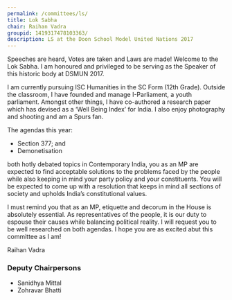 ```yaml
---
permalink: /committees/ls/
title: Lok Sabha
chair: Raihan Vadra
groupid: 1419317478103363/
description: LS at the Doon School Model United Nations 2017
---
```


Speeches are heard, Votes are taken and Laws are made! Welcome to the Lok Sabha. I am honoured and privileged to be serving as the Speaker of this historic body at DSMUN 2017.

I am currently pursuing ISC Humanities in the SC Form (12th Grade). Outside the classroom, I have founded and manage I-Parliament, a youth parliament. Amongst other things, I have co-authored a research paper which has devised as a ‘Well Being Index’ for India. I also enjoy photography and shooting and am a Spurs fan.

The agendas this year:

- Section 377; and
- Demonetisation

both hotly debated topics in Contemporary India, you as an MP are expected to find acceptable solutions to the problems faced by the people while also keeping in mind your party policy and your constituents. You will be expected to come up with a resolution that keeps in mind all sections of society and upholds India’s constitutional values.

I must remind you that as an MP, etiquette and decorum in the House is absolutely essential. As representatives of the people, it is our duty to espouse their causes while balancing political reality. I will request you to be well researched on both agendas. I hope you are as excited abut this committee as I am!

Raihan Vadra

### Deputy Chairpersons


- Sanidhya Mittal
- Zohravar Bhatti
